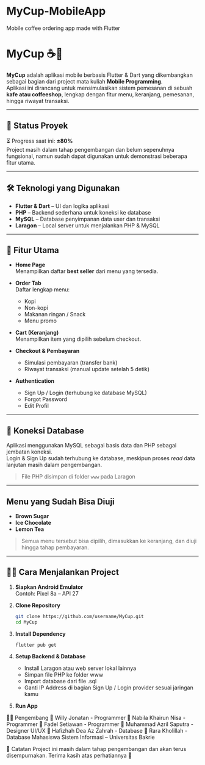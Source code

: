 # MyCup-MobileApp
Mobile coffee ordering app made with Flutter

# MyCup ☕📱

**MyCup** adalah aplikasi mobile berbasis Flutter & Dart yang dikembangkan sebagai bagian dari project mata kuliah **Mobile Programming**.  
Aplikasi ini dirancang untuk mensimulasikan sistem pemesanan di sebuah **kafe atau coffeeshop**, lengkap dengan fitur menu, keranjang, pemesanan, hingga riwayat transaksi.

---

## 🚧 Status Proyek

⏳ Progress saat ini: **±80%**  
Project masih dalam tahap pengembangan dan belum sepenuhnya fungsional, namun sudah dapat digunakan untuk demonstrasi beberapa fitur utama.

---

## 🛠️ Teknologi yang Digunakan

- **Flutter & Dart** – UI dan logika aplikasi
- **PHP** – Backend sederhana untuk koneksi ke database
- **MySQL** – Database penyimpanan data user dan transaksi
- **Laragon** – Local server untuk menjalankan PHP & MySQL

---

## 🔑 Fitur Utama

- **Home Page**  
  Menampilkan daftar **best seller** dari menu yang tersedia.

- **Order Tab**  
  Daftar lengkap menu:
  - Kopi
  - Non-kopi
  - Makanan ringan / Snack
  - Menu promo

- **Cart (Keranjang)**  
  Menampilkan item yang dipilih sebelum checkout.

- **Checkout & Pembayaran**  
  - Simulasi pembayaran (transfer bank)
  - Riwayat transaksi (manual update setelah 5 detik)

- **Authentication**  
  - Sign Up / Login (terhubung ke database MySQL)
  - Forgot Password
  - Edit Profil

---

## 💾 Koneksi Database

Aplikasi menggunakan MySQL sebagai basis data dan PHP sebagai jembatan koneksi.  
Login & Sign Up sudah terhubung ke database, meskipun proses *read* data lanjutan masih dalam pengembangan.

> File PHP disimpan di folder `www` pada Laragon

---

## Menu yang Sudah Bisa Diuji

- **Brown Sugar**
- **Ice Chocolate**
- **Lemon Tea**

> Semua menu tersebut bisa dipilih, dimasukkan ke keranjang, dan diuji hingga tahap pembayaran.

---

## 🧑‍💻 Cara Menjalankan Project

1. **Siapkan Android Emulator**  
   Contoh: Pixel 8a – API 27

2. **Clone Repository**
   ```bash
   git clone https://github.com/username/MyCup.git
   cd MyCup

3. **Install Dependency**  
   ```bash
   flutter pub get
   

4. **Setup Backend & Database**
   - Install Laragon atau web server lokal lainnya
   - Simpan file PHP ke folder www
   - Import database dari file .sql
   - Ganti IP Address di bagian Sign Up / Login provider sesuai jaringan kamu

5. **Run App**

🙋‍♂️ Pengembang
👤 Willy Jonatan - Programmer
👤 Nabila Khairun Nisa - Programmer
👤 Fadel Setiawan - Programmer
👤 Muhammad Azril Saputra - Designer UI/UX
👤 Hafizhah Dea Az Zahrah - Database
👤 Rara Kholillah - Database
Mahasiswa Sistem Informasi – Universitas Bakrie

📌 Catatan
Project ini masih dalam tahap pengembangan dan akan terus disempurnakan.
Terima kasih atas perhatiannya 🙏
